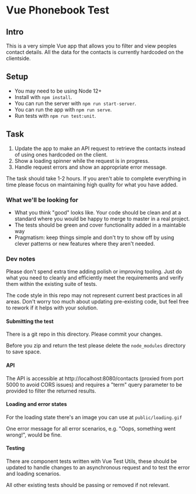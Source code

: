 # Vue Phonebook Test

## Intro

This is a very simple Vue app that allows you to filter and view peoples contact details. All the data for the contacts is currently hardcoded on the clientside.

## Setup

- You may need to be using Node 12+
- Install with `npm install`.
- You can run the server with `npm run start-server`.
- You can run the app with `npm run serve`.
- Run tests with `npm run test:unit`.

## Task

1. Update the app to make an API request to retrieve the contacts instead of using ones hardcoded on the client.
2. Show a loading spinner while the request is in progress.
3. Handle request errors and show an appropriate error message.

The task should take 1-2 hours. If you aren't able to complete everything in time please focus on maintaining high quality for what you have added.

### What we'll be looking for

- What you think "good" looks like. Your code should be clean and at a standard where you would be happy to merge to master in a real project.
- The tests should be green and cover functionality added in a maintable way
- Pragmatism: keep things simple and don't try to show off by using clever patterns or new features where they aren't needed.

### Dev notes

Please don't spend extra time adding polish or improving tooling. Just do what you need to cleanly and efficiently meet the requirements and verify them within the existing suite of tests.

The code style in this repo may not represent current best practices in all areas. Don't worry too much about updating pre-existing code, but feel free to rework if it helps with your solution.

#### Submitting the test

There is a git repo in this directory. Please commit your changes.

Before you zip and return the test please delete the `node_modules` directory to save space.
‌

#### API

The API is accessible at http://localhost:8080/contacts (proxied from port 5000 to avoid CORS issues) and requires a "term" query parameter to be provided to filter the returned results.

#### Loading and error states

For the loading state there's an image you can use at `public/loading.gif`

One error message for all error scenarios, e.g. "Oops, something went wrong!", would be fine.

#### Testing

There are component tests written with Vue Test Utils, these should be updated to handle changes to an asynchronous request and to test the error and loading scenarios.

All other existing tests should be passing or removed if not relevant.

